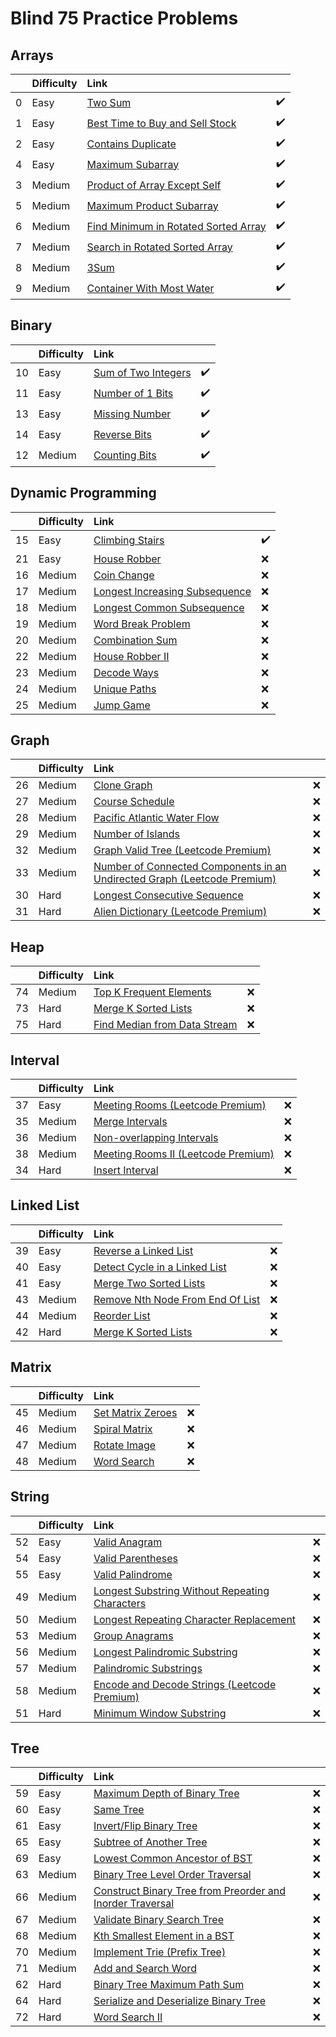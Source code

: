 # Blind 75 Practice Problems
## Arrays

|    | Difficulty   | Link                                                                                                        |    |
|---:|:-------------|:------------------------------------------------------------------------------------------------------------|:---|
|  0 | Easy         | [Two Sum](https://leetcode.com/problems/two-sum/)                                                           | ✔️  |
|  1 | Easy         | [Best Time to Buy and Sell Stock](https://leetcode.com/problems/best-time-to-buy-and-sell-stock/)           | ✔️  |
|  2 | Easy         | [Contains Duplicate](https://leetcode.com/problems/contains-duplicate/)                                     | ✔️  |
|  4 | Easy         | [Maximum Subarray](https://leetcode.com/problems/maximum-subarray/)                                         | ✔️  |
|  3 | Medium       | [Product of Array Except Self](https://leetcode.com/problems/product-of-array-except-self/)                 | ✔️  |
|  5 | Medium       | [Maximum Product Subarray](https://leetcode.com/problems/maximum-product-subarray/)                         | ✔️  |
|  6 | Medium       | [Find Minimum in Rotated Sorted Array](https://leetcode.com/problems/find-minimum-in-rotated-sorted-array/) | ✔️  |
|  7 | Medium       | [Search in Rotated Sorted Array](https://leetcode.com/problems/search-in-rotated-sorted-array/)             | ✔️  |
|  8 | Medium       | [3Sum](https://leetcode.com/problems/3sum/)                                                                 | ✔️  |
|  9 | Medium       | [Container With Most Water](https://leetcode.com/problems/container-with-most-water/)                       | ✔️  |
## Binary

|    | Difficulty   | Link                                                                      |    |
|---:|:-------------|:--------------------------------------------------------------------------|:---|
| 10 | Easy         | [Sum of Two Integers](https://leetcode.com/problems/sum-of-two-integers/) | ✔️  |
| 11 | Easy         | [Number of 1 Bits](https://leetcode.com/problems/number-of-1-bits/)       | ✔️  |
| 13 | Easy         | [Missing Number](https://leetcode.com/problems/missing-number/)           | ✔️  |
| 14 | Easy         | [Reverse Bits](https://leetcode.com/problems/reverse-bits/)               | ✔️  |
| 12 | Medium       | [Counting Bits](https://leetcode.com/problems/counting-bits/)             | ✔️  |
## Dynamic Programming

|    | Difficulty   | Link                                                                                            |    |
|---:|:-------------|:------------------------------------------------------------------------------------------------|:---|
| 15 | Easy         | [Climbing Stairs](https://leetcode.com/problems/climbing-stairs/)                               | ✔️  |
| 21 | Easy         | [House Robber](https://leetcode.com/problems/house-robber/)                                     | ❌ |
| 16 | Medium       | [Coin Change](https://leetcode.com/problems/coin-change/)                                       | ❌ |
| 17 | Medium       | [Longest Increasing Subsequence](https://leetcode.com/problems/longest-increasing-subsequence/) | ❌ |
| 18 | Medium       | [Longest Common Subsequence](https://leetcode.com/problems/longest-common-subsequence/)         | ❌ |
| 19 | Medium       | [Word Break Problem](https://leetcode.com/problems/word-break/)                                 | ❌ |
| 20 | Medium       | [Combination Sum](https://leetcode.com/problems/combination-sum/)                               | ❌ |
| 22 | Medium       | [House Robber II](https://leetcode.com/problems/house-robber-ii/)                               | ❌ |
| 23 | Medium       | [Decode Ways](https://leetcode.com/problems/decode-ways/)                                       | ❌ |
| 24 | Medium       | [Unique Paths](https://leetcode.com/problems/unique-paths/)                                     | ❌ |
| 25 | Medium       | [Jump Game](https://leetcode.com/problems/jump-game/)                                           | ❌ |
## Graph

|    | Difficulty   | Link                                                                                                                                                             |    |
|---:|:-------------|:-----------------------------------------------------------------------------------------------------------------------------------------------------------------|:---|
| 26 | Medium       | [Clone Graph](https://leetcode.com/problems/clone-graph/)                                                                                                        | ❌ |
| 27 | Medium       | [Course Schedule](https://leetcode.com/problems/course-schedule/)                                                                                                | ❌ |
| 28 | Medium       | [Pacific Atlantic Water Flow](https://leetcode.com/problems/pacific-atlantic-water-flow/)                                                                        | ❌ |
| 29 | Medium       | [Number of Islands](https://leetcode.com/problems/number-of-islands/)                                                                                            | ❌ |
| 32 | Medium       | [Graph Valid Tree (Leetcode Premium)](https://leetcode.com/problems/graph-valid-tree/)                                                                           | ❌ |
| 33 | Medium       | [Number of Connected Components in an Undirected Graph (Leetcode Premium)](https://leetcode.com/problems/number-of-connected-components-in-an-undirected-graph/) | ❌ |
| 30 | Hard         | [Longest Consecutive Sequence](https://leetcode.com/problems/longest-consecutive-sequence/)                                                                      | ❌ |
| 31 | Hard         | [Alien Dictionary (Leetcode Premium)](https://leetcode.com/problems/alien-dictionary/)                                                                           | ❌ |
## Heap

|    | Difficulty   | Link                                                                                        |    |
|---:|:-------------|:--------------------------------------------------------------------------------------------|:---|
| 74 | Medium       | [Top K Frequent Elements](https://leetcode.com/problems/top-k-frequent-elements/)           | ❌ |
| 73 | Hard         | [Merge K Sorted Lists](https://leetcode.com/problems/merge-k-sorted-lists/)                 | ❌ |
| 75 | Hard         | [Find Median from Data Stream](https://leetcode.com/problems/find-median-from-data-stream/) | ❌ |
## Interval

|    | Difficulty   | Link                                                                                   |    |
|---:|:-------------|:---------------------------------------------------------------------------------------|:---|
| 37 | Easy         | [Meeting Rooms (Leetcode Premium)](https://leetcode.com/problems/meeting-rooms/)       | ❌ |
| 35 | Medium       | [Merge Intervals](https://leetcode.com/problems/merge-intervals/)                      | ❌ |
| 36 | Medium       | [Non-overlapping Intervals](https://leetcode.com/problems/non-overlapping-intervals/)  | ❌ |
| 38 | Medium       | [Meeting Rooms II (Leetcode Premium)](https://leetcode.com/problems/meeting-rooms-ii/) | ❌ |
| 34 | Hard         | [Insert Interval](https://leetcode.com/problems/insert-interval/)                      | ❌ |
## Linked List

|    | Difficulty   | Link                                                                                                |    |
|---:|:-------------|:----------------------------------------------------------------------------------------------------|:---|
| 39 | Easy         | [Reverse a Linked List](https://leetcode.com/problems/reverse-linked-list/)                         | ❌ |
| 40 | Easy         | [Detect Cycle in a Linked List](https://leetcode.com/problems/linked-list-cycle/)                   | ❌ |
| 41 | Easy         | [Merge Two Sorted Lists](https://leetcode.com/problems/merge-two-sorted-lists/)                     | ❌ |
| 43 | Medium       | [Remove Nth Node From End Of List](https://leetcode.com/problems/remove-nth-node-from-end-of-list/) | ❌ |
| 44 | Medium       | [Reorder List](https://leetcode.com/problems/reorder-list/)                                         | ❌ |
| 42 | Hard         | [Merge K Sorted Lists](https://leetcode.com/problems/merge-k-sorted-lists/)                         | ❌ |
## Matrix

|    | Difficulty   | Link                                                                  |    |
|---:|:-------------|:----------------------------------------------------------------------|:---|
| 45 | Medium       | [Set Matrix Zeroes](https://leetcode.com/problems/set-matrix-zeroes/) | ❌ |
| 46 | Medium       | [Spiral Matrix](https://leetcode.com/problems/spiral-matrix/)         | ❌ |
| 47 | Medium       | [Rotate Image](https://leetcode.com/problems/rotate-image/)           | ❌ |
| 48 | Medium       | [Word Search](https://leetcode.com/problems/word-search/)             | ❌ |
## String

|    | Difficulty   | Link                                                                                                                            |    |
|---:|:-------------|:--------------------------------------------------------------------------------------------------------------------------------|:---|
| 52 | Easy         | [Valid Anagram](https://leetcode.com/problems/valid-anagram/)                                                                   | ❌ |
| 54 | Easy         | [Valid Parentheses](https://leetcode.com/problems/valid-parentheses/)                                                           | ❌ |
| 55 | Easy         | [Valid Palindrome](https://leetcode.com/problems/valid-palindrome/)                                                             | ❌ |
| 49 | Medium       | [Longest Substring Without Repeating Characters](https://leetcode.com/problems/longest-substring-without-repeating-characters/) | ❌ |
| 50 | Medium       | [Longest Repeating Character Replacement](https://leetcode.com/problems/longest-repeating-character-replacement/)               | ❌ |
| 53 | Medium       | [Group Anagrams](https://leetcode.com/problems/group-anagrams/)                                                                 | ❌ |
| 56 | Medium       | [Longest Palindromic Substring](https://leetcode.com/problems/longest-palindromic-substring/)                                   | ❌ |
| 57 | Medium       | [Palindromic Substrings](https://leetcode.com/problems/palindromic-substrings/)                                                 | ❌ |
| 58 | Medium       | [Encode and Decode Strings (Leetcode Premium)](https://leetcode.com/problems/encode-and-decode-strings/)                        | ❌ |
| 51 | Hard         | [Minimum Window Substring](https://leetcode.com/problems/minimum-window-substring/)                                             | ❌ |
## Tree

|    | Difficulty   | Link                                                                                                                                                  |    |
|---:|:-------------|:------------------------------------------------------------------------------------------------------------------------------------------------------|:---|
| 59 | Easy         | [Maximum Depth of Binary Tree](https://leetcode.com/problems/maximum-depth-of-binary-tree/)                                                           | ❌ |
| 60 | Easy         | [Same Tree](https://leetcode.com/problems/same-tree/)                                                                                                 | ❌ |
| 61 | Easy         | [Invert/Flip Binary Tree](https://leetcode.com/problems/invert-binary-tree/)                                                                          | ❌ |
| 65 | Easy         | [Subtree of Another Tree](https://leetcode.com/problems/subtree-of-another-tree/)                                                                     | ❌ |
| 69 | Easy         | [Lowest Common Ancestor of BST](https://leetcode.com/problems/lowest-common-ancestor-of-a-binary-search-tree/)                                        | ❌ |
| 63 | Medium       | [Binary Tree Level Order Traversal](https://leetcode.com/problems/binary-tree-level-order-traversal/)                                                 | ❌ |
| 66 | Medium       | [Construct Binary Tree from Preorder and Inorder Traversal](https://leetcode.com/problems/construct-binary-tree-from-preorder-and-inorder-traversal/) | ❌ |
| 67 | Medium       | [Validate Binary Search Tree](https://leetcode.com/problems/validate-binary-search-tree/)                                                             | ❌ |
| 68 | Medium       | [Kth Smallest Element in a BST](https://leetcode.com/problems/kth-smallest-element-in-a-bst/)                                                         | ❌ |
| 70 | Medium       | [Implement Trie (Prefix Tree)](https://leetcode.com/problems/implement-trie-prefix-tree/)                                                             | ❌ |
| 71 | Medium       | [Add and Search Word](https://leetcode.com/problems/add-and-search-word-data-structure-design/)                                                       | ❌ |
| 62 | Hard         | [Binary Tree Maximum Path Sum](https://leetcode.com/problems/binary-tree-maximum-path-sum/)                                                           | ❌ |
| 64 | Hard         | [Serialize and Deserialize Binary Tree](https://leetcode.com/problems/serialize-and-deserialize-binary-tree/)                                         | ❌ |
| 72 | Hard         | [Word Search II](https://leetcode.com/problems/word-search-ii/)                                                                                       | ❌ |
